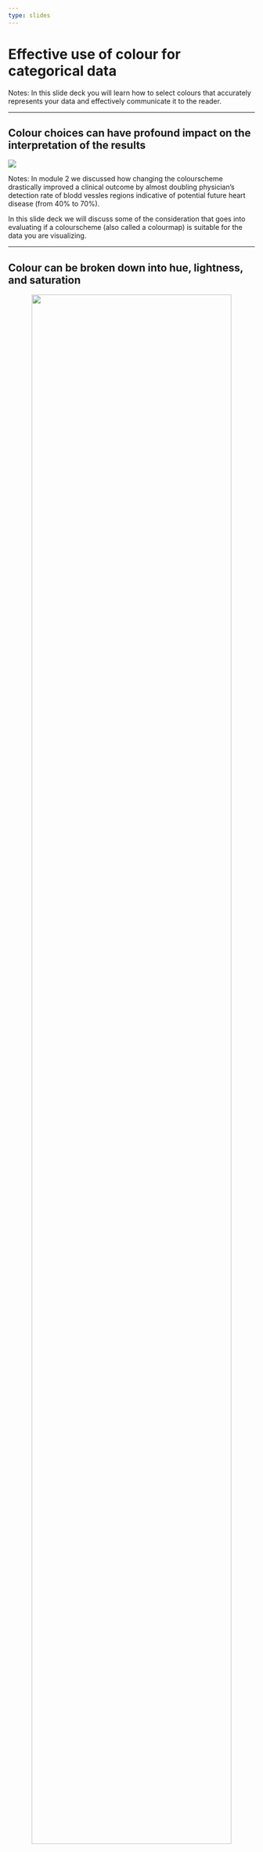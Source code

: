 ```yaml
---
type: slides
---
```


# Effective use of colour for categorical data

Notes: In this slide deck you will learn how to select colours that
accurately represents your data and effectively communicate it to the
reader.

---

## Colour choices can have profound impact on the interpretation of the results

![](/module5/color-importance-vessels.png)

Notes: In module 2 we discussed how changing the colourscheme
drastically improved a clinical outcome by almost doubling physician’s
detection rate of blodd vessles regions indicative of potential future
heart disease (from 40% to 70%).

In this slide deck we will discuss some of the consideration that goes
into evaluating if a colourscheme (also called a colourmap) is suitable
for the data you are visualizing.

---

## Colour can be broken down into hue, lightness, and saturation

<center>
<img src="/module5/hsl-cylinder.png" width="90%"></img>
</center>

Notes: There are several different ways to represent colours. You might
arleady have heard of RGB (red, green, blue) or CMYK (cyan, magenta,
yellow, black) where different amount of a set of base colours are
combined to create all possible colours.

When discussing colours in the context of data visualization, We will be
describing them with the parameters “hue”, “saturation” and “lightness”.

The left schematic in this slide is a 2D circular representation
including only hue and saturation. When we add lightness this circle
grows into cylinder with lightness as the height.

On the next slide we will break down exactly what each of these three
parameters represent.

---

## Hue, lightness, and saturation describes different properties of colours

<center>
<img src="/module5/hsl-questions.png" width="60%"></img>
</center>

Notes: We could verbalize the changes we saw in the previous slide in
the following manner:

Hue is what we traditionally think of as the “colour”, is it red, blue,
etc?

Each hue can have a varying saturation, which ranges from a dull,
greyish appearance to a vibrant fully saturated hue.

Lightness is how bright the colour is. For every hue, it starts at black
(no lightness) and ends at white (full lightness).

Hue and lightness are the most important from a data visualization
perspective, and we use them for categorical and quantitative data,
respectively.

Saturation is often used more as a stylistic choice to decide whether
the colours we use should be muted/desaturated or vivid/saturated.

---

## Hues are used to distinguish categorical values

<iframe src="/module5/charts/categorical-hues.html" width="100%" height="420px" style="border:none;">
</iframe>

Notes: Hue is useful to distinguish between categories, because it is
often relatively easy for us to to say that different hues are distinct.
We can see that blue, orange, red, etc are different and don’t easily
mix them up.

The leftmost plot uses different hues to separate the points belonging
to different categories. We can quickly identify that there is a total
of three distinct colours being used here even without looking at the
legend.

In the plot to the right we used lightness within a single hue (blue) to
label the different categories. Here it is much harder to say how many
different categories there are, and even when we have the legend, it is
difficult to tell which points are which shade of blue.

---

## It is often better to use established colour schemes instead of making your own

<center>
<img src=/module5/color-schemes.png></img>
</center>

Notes: There are many different hues we could use to represent our
colours and some might not go as well together as others, so how do we
decide which ones to use?

Fortunately, we don’t have to design our own combination of colours to
use, but can pick from combinations designed by experts to be easy to
tell apart and in most cases also suitable for people with colour vision
deficiencies.

These colour combinations are referred to as colour schemes in Altair,
but you might also hear them being called colourmaps or colour palettes.

In this slide, you can see some of the colour schemes for categorical
values that are built into Altair.

The default one is “tableau10” and it was named this way because it was
originally designed by the company Tableau, but is now one of the most
common categorical colour schemes used in data visualization. [All
Altair colour schemes can be viewed
here](https://vega.github.io/vega/docs/schemes/).

---

## Specifying colour schemes in Altair

``` python
alt.Chart(cars).mark_point(size=70, filled=True).encode(
    alt.X('Horsepower', title='Engine power (hp)'),
    alt.Y('Miles_per_Gallon', title='Fuel efficiency (miles/gallon)'),
    color=alt.Color('Origin', title=None, scale=alt.Scale(scheme='set1')))
```

<iframe src="/module5/charts/12/unnamed-chunk-2.html" width="100%" height="420px" style="border:none;">
</iframe>

Notes: You can change the colour scheme of a plot by specifying its name
as a string to the `scheme` parameter inside `alt.Scale`.

To more easily see the changes we are making to the colours, we also
increase the size of all points via the `size` parameter of the mark.

---

## Redundant coding can make charts easier to interpret

``` python
alt.Chart(cars).mark_point(size=70, filled=True).encode(
    alt.X('Horsepower', title='Engine power (hp)'),
    alt.Y('Miles_per_Gallon', title='Fuel efficiency (miles/gallon)'),
    color=alt.Color('Origin', title=None, scale=alt.Scale(scheme='set1')),
    shape='Origin')
```

<iframe src="/module5/charts/12/unnamed-chunk-3.html" width="100%" height="420px" style="border:none;">
</iframe>

Notes: Although many of the colour schemes in Altair are designed
according to the guidelines for effective colour uses, they can
sometimes be difficult to interpret for people with colour vision
deficiencies.

Especially colour schemes that mix red and green as the one in the
previous slide.

In addition to using a more suitable colour scheme (such as the
default), we could also change the shape of the points for each
category.

Although this is technically redundant since the colour is already used
for the categorical groups, it can make your visualization more
effective since it makes the points more distinct from each other.

Note that `shape=` is only available to use with `mark_point`, not
`mark_circle`, `mark_square`, etc.

For line plots we could achieve a similar effect by using the
`strokeDash` encoding instead of `shape`, which together with direct
labeling from the previous slide deck can facilitate interpretation of
these plots.

---

## Specifying custom colours

``` python
colors = ['coral', '#4682b4', 'rebeccapurple']
alt.Chart(cars).mark_point(size=70, filled=True).encode(
    alt.X('Horsepower', title='Engine power (hp)'),
    alt.Y('Miles_per_Gallon', title='Fuel efficiency (miles/gallon)'),
    color=alt.Color('Origin', title=None, scale=alt.Scale(range=colors)),
    shape='Origin')
```

<iframe src="/module5/charts/12/unnamed-chunk-4.html" width="100%" height="420px" style="border:none;">
</iframe>
<!-- #region -->

Notes: Most of the time it is a good idea to stick to the predefined
colour scheme because of the advantages mentioned in the previous slide.

However, sometimes the categories we are representing might have a
colour already associated with them, such as political parties or sports
team.

In these cases, it is often better to design a custom colour scheme
using the colours naturally associated with each category.

In Altair we can create a custom colour scheme by passing a list of
colours to the `range` parameter of `alt.Scale`.

You can specify colours either by their HTML/CSS name (such as ‘coral’)
or their hex code (such as ‘\#4682b4’). [All HTML/CSS colour names can
be found in the image in this
post](https://stackoverflow.com/a/37232760/2166823).

Hex codes are defines over the range `#000000` for black (“zero colour”)
to `#ffffff` for white (“full colour”) and [are easiest chosen via
colour pickers such as this one](https://colorpicker.me/).

---

## Don’t use more than 5-8 distinct hues for categories

<center>
<img src=/module5/hue-guidelines.png></img>
</center>

Notes: Although many of the categorical colour schemes contain ten or
more hues, if is often not a good idea to use all that many because it
becomes near impossibe to distinguish the different hues from each
other.

The guidelines on what is too many hues differ between different sources
and also depends on your use case. A good rule of thumb is that when you
get to around five different hues, you should really consider if this is
the best way to represent your data or if you could split it up into
multiple visualizations instead.

If the data is neatly organized in well-separated clusters, it is
possible that you could visualize more than five colours (maybe even
ten) effectively, but in data where the datapoints are more mixed, you
will rarely, if ever, be able to go this high.

---

## Too many hues are impossible to distinguish

<!-- #endregion -->

``` python
alt.Chart(cars).mark_point(size=70, filled=True).encode(
    alt.X('Horsepower', title='Engine power (hp)'),
    alt.Y('Miles_per_Gallon', title='Fuel efficiency (miles/gallon)'),
    color=alt.Color('Name', title=None))
```

<iframe src="/module5/charts/12/unnamed-chunk-5.html" width="100%" height="420px" style="border:none;">
</iframe>

Notes: This is an example of what happens when too many categorical hues
are used. In this plot, we can not separate the colours even if we spent
a considerable amount of effort studying the chart.

As we saw on the last slide, categorical colour schemes have a limited
amount of hues so in addition of it being hard to differentiate this
many hues in general, it become practically impossible in cases where
there are more categories than coor hues, since the colour scheme starts
repeating as in the chart.

A better approach here would have been to label specific points of
interest directly and keeping the rest as either a single colour or
using a categorical variable with fewer values, e.g. by grouping the
cars into brands rather than their full model name.

Since Altair allows for interactive elements, we could also have used
the tooltip here as we saw in a previous module.

---

## Redundant coding of bar charts can be disorienting

``` python
cars['Brand'] = cars['Name'].str.split().str[0]  # Extract brand from the name column
chart = alt.Chart(cars).mark_bar().encode(
    alt.Y('Brand', title=None, sort='x'),
    alt.X('mean(Horsepower)')).properties(width=200, height=350)
chart | chart.encode(alt.Color('Brand', legend=None, scale=alt.Scale(scheme='tableau20')))
```

<iframe src="/module5/charts/12/unnamed-chunk-6.html" width="100%" height="420px" style="border:none;">
</iframe>

Notes: A few slides ago we saw how encoding the same variable as both
shape and colour could make our figures more effective although it is
technically redundant.

Similarly, you might come across bar charts where the author of the
visualization has added a distinct colour for each bar.

This can work when there are relatively few bars, but it usually does
not add anything and can become directly disorienting when there are
many bars as in this slide.

It is usually preferable to colour all the bars in the same colour (or
after another categorical variable, such as “Origin” in this data), and
let the axis labels alone identify which category the bar belongs too.

One exception to this is if each axis label is broken down into
subcategories where each location has multiple bars based on another
categorical variable, then colour can help.

You can also see that the car brands are not systematically named and we
would need to clean this data to unify e.g. ‘vw’, ‘vokswagen’, and
‘volkswagen’. The reason we’re setting the height is just to fit the
plot on the slide.

---

## Use consistent colouring between subplots even when it is redundant

``` python
chart = alt.Chart(cars).mark_bar().encode(
    alt.X('Origin', title=None),
    alt.Y('mean(Horsepower)'),
    alt.Color('Origin', title=None))
(chart | chart.mark_line().encode(alt.X('Year', title=None), alt.StrokeDash('Origin', title=None)))
```

<iframe src="/module5/charts/12/unnamed-chunk-7.html" width="100%" height="420px" style="border:none;">
</iframe>

Notes:

When creating a figure that contains several subplots, it is important
to be consistent in the colouring between these even if the colouring is
redundant in one of the subplots.

Here we have coloured the bars to match the lines although we could tell
the categories only from reading the axis labels.

It is important to not use different colours for the same categories
between subplots. For example, if we made an additional subplot which
only contained Japan and USA, then we should make sure that these are
still coloured in orange and red. Since the default Altair colour scheme
will always start with blue, we would need to manually specify the
colours in this case.

---

# Let’s apply what we learned!

Notes: <br>
